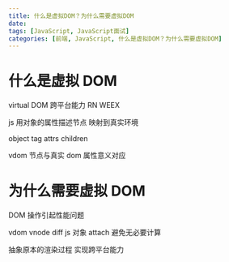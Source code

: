 ```yaml
---
title: 什么是虚拟DOM？为什么需要虚拟DOM
date:
tags: [JavaScript, JavaScript面试]
categories: [前端, JavaScript, 什么是虚拟DOM？为什么需要虚拟DOM]
---
```


# 什么是虚拟 DOM

virtual DOM 跨平台能力 RN WEEX

js 用对象的属性描述节点 映射到真实环境

object tag attrs children

vdom 节点与真实 dom 属性意义对应

# 为什么需要虚拟 DOM

DOM 操作引起性能问题

vdom vnode diff js 对象 attach 避免无必要计算

抽象原本的渲染过程 实现跨平台能力
